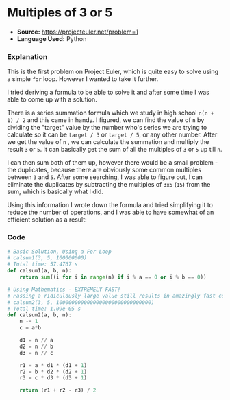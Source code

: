 # Multiples of 3 or 5

- **Source:** https://projecteuler.net/problem=1
- **Language Used:** Python

### Explanation
This is the first problem on Project Euler, which is quite easy to solve using a simple `for` loop. However I wanted to take it further. 

I tried deriving a formula to be able to solve it and after some time I was able to come up with a solution. 

There is a series summation formula which we study in high school `n(n + 1) / 2` and this came in handy. I figured, we can find the value of `n` by dividing the "target" value by the number who's series we are trying to calculate so it can be `target / 3` or `target / 5`, or any other number. After we get the value of `n` , we can calculate the summation and multiply the result `3` or `5`. It can basically get the sum of all the multiples of `3` or `5` up till `n`. 

I can then sum both of them up, however there would be a small problem - the duplicates, because there are obviously some common multiples between `3` and `5`. After some searching, I was able to figure out, I can eliminate the duplicates by subtracting the multiples of `3x5` (`15`) from the sum, which is basically what I did.

Using this information I wrote down the formula and tried simplifying it to reduce the number of operations, and I was able to have somewhat of an efficient solution as a result:

### Code
```py
# Basic Solution, Using a For Loop
# calsum1(3, 5, 100000000)
# Total time: 57.4767 s
def calsum1(a, b, n):
    return sum((i for i in range(n) if i % a == 0 or i % b == 0))

# Using Mathematics - EXTREMELY FAST!
# Passing a ridiculously large value still results in amazingly fast computation.
# calsum2(3, 5, 1000000000000000000000000000000) 
# Total time: 1.09e-05 s
def calsum2(a, b, n):
    n -= 1
    c = a*b

    d1 = n // a
    d2 = n // b
    d3 = n // c

    r1 = a * d1 * (d1 + 1)
    r2 = b * d2 * (d2 + 1)
    r3 = c * d3 * (d3 + 1)

    return (r1 + r2 - r3) / 2
```
